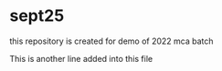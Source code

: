 # sept25
this repository is created for demo of 2022 mca batch

This is another line added into this file
